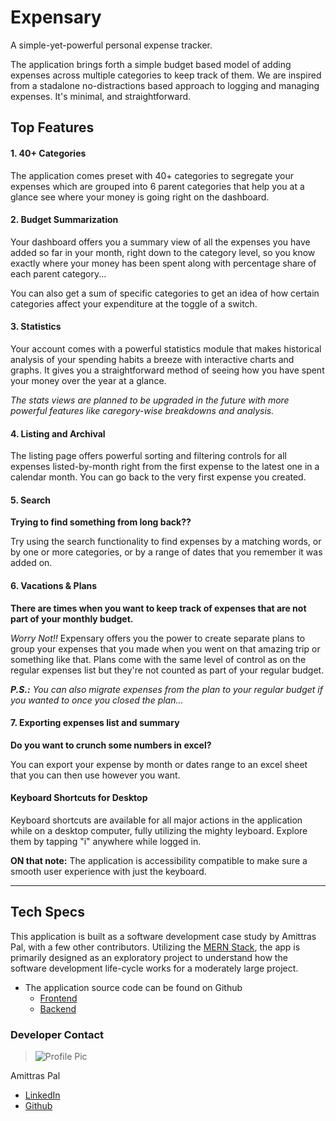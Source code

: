 # Expensary

A simple-yet-powerful personal expense tracker.

The application brings forth a simple budget based model of adding expenses across multiple categories to keep track of them. We are inspired from a stadalone no-distractions based approach to logging and managing expenses. It's minimal, and straightforward.

## Top Features

#### 1. 40+ Categories

The application comes preset with 40+ categories to segregate your expenses which are grouped into 6 parent categories that help you at a glance see where your money is going right on the dashboard.

#### 2. Budget Summarization

Your dashboard offers you a summary view of all the expenses you have added so far in your month, right down to the category level, so you know exactly where your money has been spent along with percentage share of each parent category...

You can also get a sum of specific categories to get an idea of how certain categories affect your expenditure at the toggle of a switch.

#### 3. Statistics

Your account comes with a powerful statistics module that makes historical analysis of your spending habits a breeze with interactive charts and graphs. It gives you a straightforward method of seeing how you have spent your money over the year at a glance.

_The stats views are planned to be upgraded in the future with more powerful features like caregory-wise breakdowns and analysis._

#### 4. Listing and Archival

The listing page offers powerful sorting and filtering controls for all expenses listed-by-month right from the first expense to the latest one in a calendar month. You can go back to the very first expense you created.

#### 5. Search

**Trying to find something from long back??**

Try using the search functionality to find expenses by a matching words, or by one or more categories, or by a range of dates that you remember it was added on.

#### 6. Vacations & Plans

**There are times when you want to keep track of expenses that are not part of your monthly budget.**

_Worry Not!!_ Expensary offers you the power to create separate plans to group your expenses that you made when you went on that amazing trip or something like that. Plans come with the same level of control as on the regular expenses list but they're not counted as part of your regular budget.

_**P.S.:** You can also migrate expenses from the plan to your regular budget if you wanted to once you closed the plan..._

#### 7. Exporting expenses list and summary

**Do you want to crunch some numbers in excel?**

You can export your expense by month or dates range to an excel sheet that you can then use however you want.

#### Keyboard Shortcuts for Desktop

Keyboard shortcuts are available for all major actions in the application while on a desktop computer, fully utilizing the mighty leyboard. Explore them by tapping "i" anywhere while logged in.

**ON that note:** The application is accessibility compatible to make sure a smooth user experience with just the keyboard.

---

## Tech Specs

This application is built as a software development case study by Amittras Pal, with a few other contributors. Utilizing the [MERN Stack](https://www.mongodb.com/resources/languages/mern-stack), the app is primarily designed as an exploratory project to understand how the software development life-cycle works for a moderately large project.

- The application source code can be found on Github
  - [Frontend](https://github.com/amittras-pal/expensary)
  - [Backend](https://github.com/amittras-pal/money-trace)

### Developer Contact

> ![Profile Pic](https://avatars.githubusercontent.com/u/72859660?v=4)

Amittras Pal

- [LinkedIn](https://www.linkedin.com/in/amittras-pal)
- [Github](https://github.com/amittras-pal)
